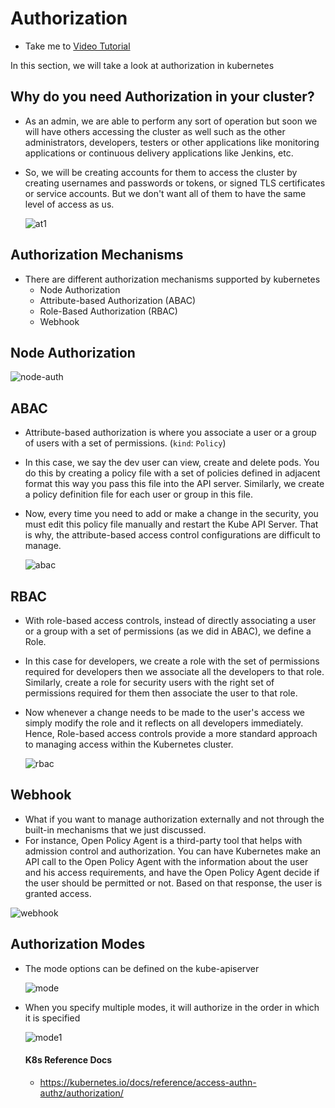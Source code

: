 # Authorization

- Take me to [Video Tutorial](https://kodekloud.com/topic/authorization/)

In this section, we will take a look at authorization in kubernetes

## Why do you need Authorization in your cluster?

- As an admin, we are able to perform any sort of operation but soon we will have others accessing the cluster as well such as the other administrators, developers, testers or other applications like monitoring applications or continuous delivery applications like Jenkins, etc.
- So, we will be creating accounts for them to access the cluster by creating usernames and passwords or tokens, or signed TLS certificates or service accounts. But we don't want all of them to have the same level of access as us.

  ![at1](../../images/at1.PNG)

## Authorization Mechanisms

- There are different authorization mechanisms supported by kubernetes
  - Node Authorization
  - Attribute-based Authorization (ABAC)
  - Role-Based Authorization (RBAC)
  - Webhook

## Node Authorization

![node-auth](../../images/node-auth.png)

## ABAC

- Attribute-based authorization is where you associate a user or a group of users with a set of permissions. (`kind`: `Policy`)
- In this case, we say the dev user can view, create and delete pods. You do this by creating a policy file with a set of policies defined in adjacent format this way you pass this file into the API server. Similarly, we create a policy definition file for each user or group in this file.
- Now, every time you need to add or make a change in the security, you must edit this policy file manually and restart the Kube API Server. That is why, the attribute-based access control configurations are difficult to manage.

  ![abac](../../images/abac.PNG)

## RBAC

- With role-based access controls, instead of directly associating a user or a group with a set of permissions (as we did in ABAC), we define a Role.
- In this case for developers, we create a role with the set of permissions required for developers then we associate all the developers to that role. Similarly, create a role for security users with the right set of permissions required for them then associate the user to that role.
- Now whenever a change needs to be made to the user's access we simply modify the role and it reflects on all developers immediately. Hence, Role-based access controls provide a more standard approach to managing access within the Kubernetes cluster.

  ![rbac](../../images/rbac.PNG)

## Webhook

- What if you want to manage authorization externally and not through the built-in mechanisms that we just discussed.
- For instance, Open Policy Agent is a third-party tool that helps with admission control and authorization. You can have Kubernetes make an API call to the Open Policy Agent with the information about the user and his access requirements, and have the Open Policy Agent decide if the user should be permitted or not. Based on that response, the user is granted access.

![webhook](../../images/webhook.PNG)

## Authorization Modes

- The mode options can be defined on the kube-apiserver

  ![mode](../../images/mode.PNG)
- When you specify multiple modes, it will authorize in the order in which it is specified

  ![mode1](../../images/mode1.PNG)

  #### K8s Reference Docs


  - https://kubernetes.io/docs/reference/access-authn-authz/authorization/

